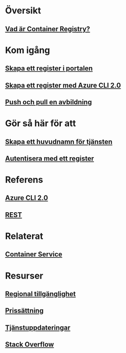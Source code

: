 # Översikt

## [Vad är Container Registry?](container-registry-intro.md)

# Kom igång
## [Skapa ett register i portalen](container-registry-get-started-portal.md)
## [Skapa ett register med Azure CLI 2.0](container-registry-get-started-azure-cli.md)
## [Push och pull en avbildning](container-registry-get-started-docker-cli.md)

# Gör så här för att

## [Skapa ett huvudnamn för tjänsten](../azure-resource-manager/resource-group-create-service-principal-portal.md?toc=%2fazure%2fcontainer-registry%2ftoc.json)
## [Autentisera med ett register](container-registry-authentication.md)

# Referens

## [Azure CLI 2.0](/cli/azure/acr)
## [REST](/rest/api/containerregistry)

# Relaterat

## [Container Service](/azure/container-service/)

# Resurser
## [Regional tillgänglighet](https://azure.microsoft.com/regions/services/)
## [Prissättning](https://azure.microsoft.com/pricing/details/container-registry/)
## [Tjänstuppdateringar](https://azure.microsoft.com/en-us/updates/?product=container-registry&updatetype=&platform=)
## [Stack Overflow](http://stackoverflow.com/questions/tagged/azure-container-registry)
